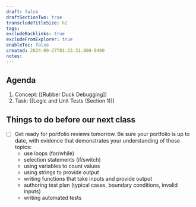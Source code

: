 ```yaml
---
draft: false
draftSectionTwo: true
transcludeTitleSize: h2
tags:
excludeBacklinks: true
excludeFromExplorer: true
enableToc: false
created: 2024-09-27T01:23:31.000-0400
notes: 
---
```

## Agenda
1. Concept: [[Rubber Duck Debugging]]
2. Task: [[Logic and Unit Tests (Section 1)]]

## Things to do before our next class

- [ ] Get ready for portfolio reviews tomorrow. Be sure your portfolio is up to date, with evidence that demonstrates your understanding of these topics:
	- use loops (for/while)
	- selection statements (if/switch)
	- using variables to count values
	- using strings to provide output
	- writing functions that take inputs and provide output
	- authoring test plan (typical cases, boundary conditions, invalid inputs)
	- writing automated tests